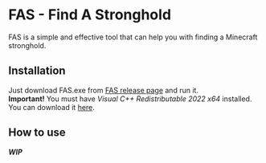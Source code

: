 # FAS - Find A Stronghold

FAS is a simple and effective tool that can help you with finding a Minecraft stronghold.

## Installation
Just download FAS.exe from [FAS release page](https://github.com/mifizz/FAS/releases) and run it.  
**Important!** You must have *Visual C++ Redistributable 2022 x64* installed. You can download it [here](https://aka.ms/vs/17/release/vc_redist.x64.exe).

## How to use
***WIP***
